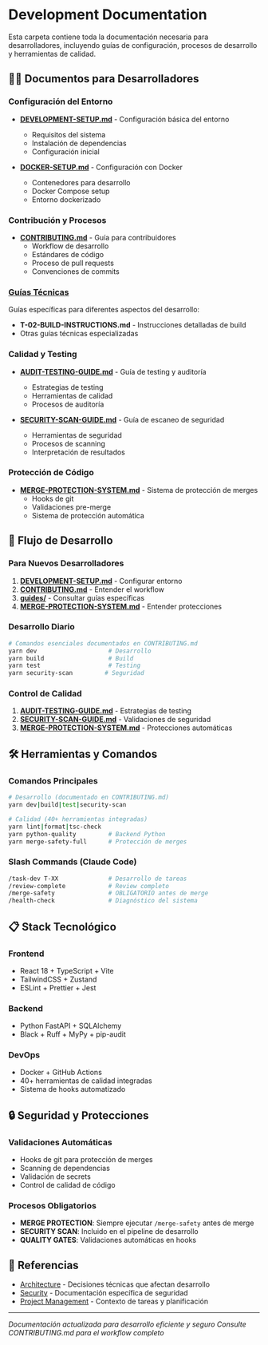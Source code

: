 # Development Documentation

Esta carpeta contiene toda la documentación necesaria para desarrolladores, incluyendo guías de configuración, procesos de desarrollo y herramientas de calidad.

## 👩‍💻 Documentos para Desarrolladores

### Configuración del Entorno
- **[DEVELOPMENT-SETUP.md](./DEVELOPMENT-SETUP.md)** - Configuración básica del entorno
  - Requisitos del sistema
  - Instalación de dependencias
  - Configuración inicial

- **[DOCKER-SETUP.md](./DOCKER-SETUP.md)** - Configuración con Docker
  - Contenedores para desarrollo
  - Docker Compose setup
  - Entorno dockerizado

### Contribución y Procesos
- **[CONTRIBUTING.md](./CONTRIBUTING.md)** - Guía para contribuidores
  - Workflow de desarrollo
  - Estándares de código
  - Proceso de pull requests
  - Convenciones de commits

### [Guías Técnicas](./guides/)
Guías específicas para diferentes aspectos del desarrollo:
- **T-02-BUILD-INSTRUCTIONS.md** - Instrucciones detalladas de build
- Otras guías técnicas especializadas

### Calidad y Testing
- **[AUDIT-TESTING-GUIDE.md](./AUDIT-TESTING-GUIDE.md)** - Guía de testing y auditoría
  - Estrategias de testing
  - Herramientas de calidad
  - Procesos de auditoría

- **[SECURITY-SCAN-GUIDE.md](./SECURITY-SCAN-GUIDE.md)** - Guía de escaneo de seguridad
  - Herramientas de seguridad
  - Procesos de scanning
  - Interpretación de resultados

### Protección de Código
- **[MERGE-PROTECTION-SYSTEM.md](./MERGE-PROTECTION-SYSTEM.md)** - Sistema de protección de merges
  - Hooks de git
  - Validaciones pre-merge
  - Sistema de protección automática

## 🚀 Flujo de Desarrollo

### Para Nuevos Desarrolladores
1. **[DEVELOPMENT-SETUP.md](./DEVELOPMENT-SETUP.md)** - Configurar entorno
2. **[CONTRIBUTING.md](./CONTRIBUTING.md)** - Entender el workflow
3. **[guides/](./guides/)** - Consultar guías específicas
4. **[MERGE-PROTECTION-SYSTEM.md](./MERGE-PROTECTION-SYSTEM.md)** - Entender protecciones

### Desarrollo Diario
```bash
# Comandos esenciales documentados en CONTRIBUTING.md
yarn dev                    # Desarrollo
yarn build                  # Build
yarn test                   # Testing
yarn security-scan         # Seguridad
```

### Control de Calidad
1. **[AUDIT-TESTING-GUIDE.md](./AUDIT-TESTING-GUIDE.md)** - Estrategias de testing
2. **[SECURITY-SCAN-GUIDE.md](./SECURITY-SCAN-GUIDE.md)** - Validaciones de seguridad
3. **[MERGE-PROTECTION-SYSTEM.md](./MERGE-PROTECTION-SYSTEM.md)** - Protecciones automáticas

## 🛠️ Herramientas y Comandos

### Comandos Principales
```bash
# Desarrollo (documentado en CONTRIBUTING.md)
yarn dev|build|test|security-scan

# Calidad (40+ herramientas integradas)
yarn lint|format|tsc-check
yarn python-quality         # Backend Python
yarn merge-safety-full      # Protección de merges
```

### Slash Commands (Claude Code)
```bash
/task-dev T-XX              # Desarrollo de tareas
/review-complete            # Review completo
/merge-safety               # OBLIGATORIO antes de merge
/health-check               # Diagnóstico del sistema
```

## 📋 Stack Tecnológico

### Frontend
- React 18 + TypeScript + Vite
- TailwindCSS + Zustand
- ESLint + Prettier + Jest

### Backend
- Python FastAPI + SQLAlchemy
- Black + Ruff + MyPy + pip-audit

### DevOps
- Docker + GitHub Actions
- 40+ herramientas de calidad integradas
- Sistema de hooks automatizado

## 🔒 Seguridad y Protecciones

### Validaciones Automáticas
- Hooks de git para protección de merges
- Scanning de dependencias
- Validación de secrets
- Control de calidad de código

### Procesos Obligatorios
- **MERGE PROTECTION**: Siempre ejecutar `/merge-safety` antes de merge
- **SECURITY SCAN**: Incluido en el pipeline de desarrollo
- **QUALITY GATES**: Validaciones automáticas en hooks

## 🔗 Referencias
- [Architecture](../architecture/) - Decisiones técnicas que afectan desarrollo
- [Security](../security/) - Documentación específica de seguridad
- [Project Management](../project-management/) - Contexto de tareas y planificación

---
*Documentación actualizada para desarrollo eficiente y seguro*
*Consulte CONTRIBUTING.md para el workflow completo*